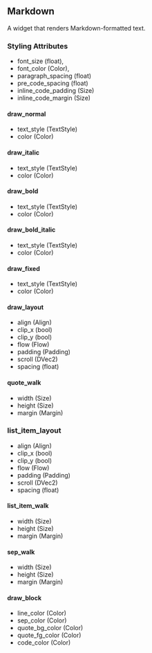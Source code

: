 ## Markdown
A widget that renders Markdown-formatted text.

### Styling Attributes
- font_size (float),
- font_color (Color),
- paragraph_spacing (float)
- pre_code_spacing (float)
- inline_code_padding (Size)
- inline_code_margin (Size)

#### draw_normal
- text_style (TextStyle)
- color (Color)

#### draw_italic
- text_style (TextStyle)
- color (Color)

#### draw_bold
- text_style (TextStyle)
- color (Color)

#### draw_bold_italic
- text_style (TextStyle)
- color (Color)

#### draw_fixed
- text_style (TextStyle)
- color (Color)

#### draw_layout
- align (Align)
- clip_x (bool)
- clip_y (bool)
- flow (Flow)
- padding (Padding)
- scroll (DVec2)
- spacing (float)

#### quote_walk
- width (Size)
- height (Size)
- margin (Margin)

### list_item_layout
- align (Align)
- clip_x (bool)
- clip_y (bool)
- flow (Flow)
- padding (Padding)
- scroll (DVec2)
- spacing (float)

#### list_item_walk
- width (Size)
- height (Size)
- margin (Margin)

#### sep_walk
- width (Size)
- height (Size)
- margin (Margin)

#### draw_block
- line_color (Color)
- sep_color (Color)
- quote_bg_color (Color)
- quote_fg_color (Color)
- code_color (Color)